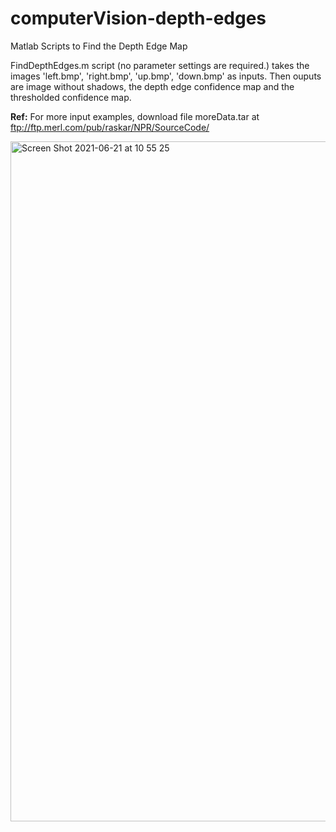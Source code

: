 # computerVision-depth-edges
Matlab Scripts to Find the Depth Edge Map

FindDepthEdges.m script (no parameter settings are required.) takes the images 'left.bmp', 'right.bmp', 'up.bmp', 'down.bmp' as inputs. Then ouputs are image without shadows, the depth edge confidence map and the thresholded confidence map.

**Ref:** For more input examples, download file moreData.tar at ftp://ftp.merl.com/pub/raskar/NPR/SourceCode/

<img width="1088" alt="Screen Shot 2021-06-21 at 10 55 25" src="https://user-images.githubusercontent.com/20106869/122727180-71fcbb00-d27f-11eb-9505-b25493b65cae.png">
